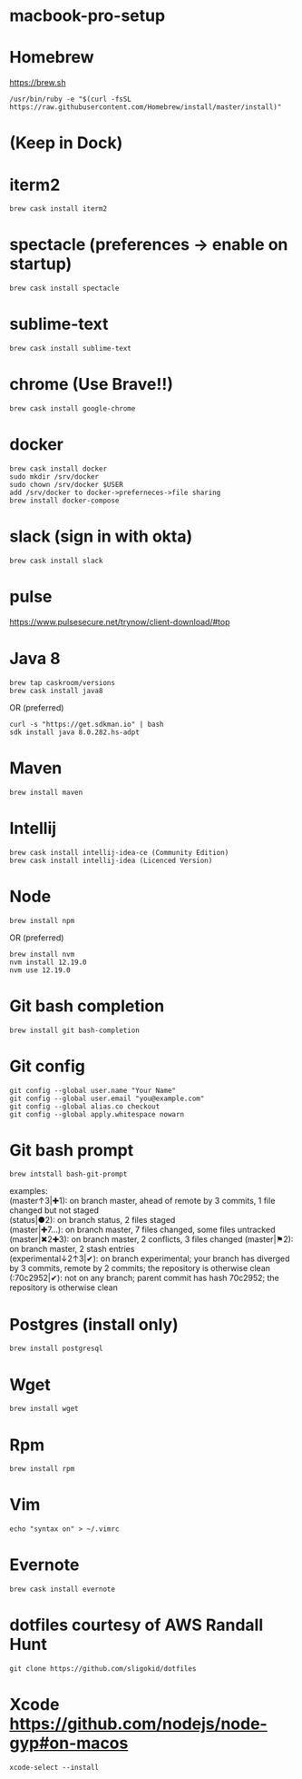 # macbook-pro-setup

# Homebrew
https://brew.sh  
```
/usr/bin/ruby -e "$(curl -fsSL https://raw.githubusercontent.com/Homebrew/install/master/install)"
```
# (Keep in Dock)
# iterm2
```
brew cask install iterm2
```

# spectacle (preferences -> enable on startup)
```
brew cask install spectacle
```

# sublime-text
```
brew cask install sublime-text
```

# chrome (Use Brave!!)
```
brew cask install google-chrome
```

# docker
```
brew cask install docker
sudo mkdir /srv/docker  
sudo chown /srv/docker $USER
add /srv/docker to docker->preferneces->file sharing
brew install docker-compose
```

# slack (sign in with okta)
```
brew cask install slack
```

# pulse
https://www.pulsesecure.net/trynow/client-download/#top

# Java 8
```
brew tap caskroom/versions  
brew cask install java8
```
OR (preferred)
```
curl -s "https://get.sdkman.io" | bash
sdk install java 8.0.282.hs-adpt
```

# Maven
```
brew install maven
```

# Intellij
```
brew cask install intellij-idea-ce (Community Edition)  
brew cask install intellij-idea (Licenced Version)
```

# Node
```
brew install npm
```

OR (preferred)

```
brew install nvm
nvm install 12.19.0 
nvm use 12.19.0 
```

# Git bash completion
```
brew install git bash-completion
```

# Git config
```
git config --global user.name "Your Name"  
git config --global user.email "you@example.com"  
git config --global alias.co checkout  
git config --global apply.whitespace nowarn  
```

# Git bash prompt
```
brew intstall bash-git-prompt
```

examples:  
(master↑3|✚1): on branch master, ahead of remote by 3 commits, 1 file changed but not staged  
(status|●2): on branch status, 2 files staged  
(master|✚7…): on branch master, 7 files changed, some files untracked  
(master|✖2✚3): on branch master, 2 conflicts, 3 files changed
(master|⚑2): on branch master, 2 stash entries  
(experimental↓2↑3|✔): on branch experimental; your branch has diverged by 3 commits, remote by 2 commits; the repository is otherwise clean  
(:70c2952|✔): not on any branch; parent commit has hash 70c2952; the repository is otherwise clean

# Postgres (install only)
```
brew install postgresql
```

# Wget
```
brew install wget
```

# Rpm
```
brew install rpm
```

# Vim
```
echo "syntax on" > ~/.vimrc
```

# Evernote
```
brew cask install evernote
```

# 
# dotfiles courtesy of AWS Randall Hunt
```
git clone https://github.com/sligokid/dotfiles
```

# Xcode https://github.com/nodejs/node-gyp#on-macos
```
xcode-select --install
```
